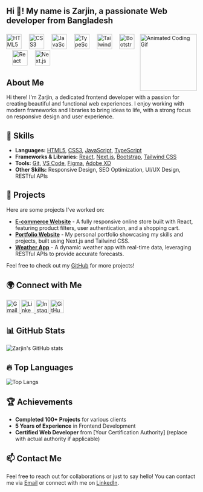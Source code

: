 <h2 align="left">Hi 👋! My name is Zarjin, a passionate Web developer from Bangladesh</h2>

###

<img align="right" height="150" src="https://i.imgflip.com/65efzo.gif" alt="Animated Coding Gif" />

###

<div align="left">
  <img src="https://cdn.jsdelivr.net/gh/devicons/devicon/icons/html5/html5-original.svg" height="40" alt="HTML5 Logo" />
  <img width="12" />
  <img src="https://cdn.jsdelivr.net/gh/devicons/devicon/icons/css3/css3-original.svg" height="40" alt="CSS3 Logo" />
  <img width="12" />
  <img src="https://cdn.jsdelivr.net/gh/devicons/devicon/icons/javascript/javascript-original.svg" height="40" alt="JavaScript Logo" />
  <img width="12" />
  <img src="https://cdn.jsdelivr.net/gh/devicons/devicon/icons/typescript/typescript-original.svg" height="40" alt="TypeScript Logo" />
  <img width="12" />
  <img src="https://cdn.jsdelivr.net/gh/devicons/devicon/icons/tailwindcss/tailwindcss-original-wordmark.svg" height="40" alt="Tailwind CSS Logo" />
  <img width="12" />
  <img src="https://cdn.jsdelivr.net/gh/devicons/devicon/icons/bootstrap/bootstrap-original.svg" height="40" alt="Bootstrap Logo" />
  <img width="12" />
  <img src="https://cdn.jsdelivr.net/gh/devicons/devicon/icons/react/react-original.svg" height="40" alt="React Logo" />
  <img width="12" />
  <img src="https://cdn.jsdelivr.net/gh/devicons/devicon/icons/nextjs/nextjs-original.svg" height="40" alt="Next.js Logo" />
</div>

###

## About Me
Hi there! I'm Zarjin, a dedicated frontend developer with a passion for creating beautiful and functional web experiences. I enjoy working with modern frameworks and libraries to bring ideas to life, with a strong focus on responsive design and user experience.

## 🚀 Skills
- **Languages:** [HTML5](https://developer.mozilla.org/en-US/docs/Web/Guide/HTML/HTML5), [CSS3](https://developer.mozilla.org/en-US/docs/Web/CSS), [JavaScript](https://developer.mozilla.org/en-US/docs/Web/JavaScript), [TypeScript](https://www.typescriptlang.org/)
- **Frameworks & Libraries:** [React](https://reactjs.org/), [Next.js](https://nextjs.org/), [Bootstrap](https://getbootstrap.com/), [Tailwind CSS](https://tailwindcss.com/)
- **Tools:** [Git](https://git-scm.com/), [VS Code](https://code.visualstudio.com/), [Figma](https://www.figma.com/), [Adobe XD](https://www.adobe.com/products/xd.html)
- **Other Skills:** Responsive Design, SEO Optimization, UI/UX Design, RESTful APIs

###

## 💼 Projects
Here are some projects I've worked on:

- **[E-commerce Website](https://6733326cb5e7681bf98f8e15--inquisitive-parfait-de81d2.netlify.app/)** - A fully responsive online store built with React, featuring product filters, user authentication, and a shopping cart.
- **[Portfolio Website](https://zarjinportfolio.netlify.app/)** - My personal portfolio showcasing my skills and projects, built using Next.js and Tailwind CSS.
- **[Weather App](https://673333d1b2f64f11f83aac47--monumental-pithivier-234d11.netlify.app/)** - A dynamic weather app with real-time data, leveraging RESTful APIs to provide accurate forecasts.

Feel free to check out my [GitHub](https://github.com/zarjin-404) for more projects!

###

## 🌍 Connect with Me
<div align="left">
  <a href="mailto:zarjinislamjewel@gmail.com">
    <img src="https://img.shields.io/static/v1?message=Gmail&logo=gmail&label=&color=D14836&logoColor=white&labelColor=&style=for-the-badge" height="35" alt="Gmail Logo" />
  </a>
  <a href="https://www.linkedin.com/in/zarjin-islam-jewel-857750300/">
    <img src="https://img.shields.io/static/v1?message=LinkedIn&logo=linkedin&label=&color=0077B5&logoColor=white&labelColor=&style=for-the-badge" height="35" alt="LinkedIn Logo" />
  </a>
  <a href="https://www.instagram.com/zarjin_who/">
    <img src="https://img.shields.io/static/v1?message=Instagram&logo=instagram&label=&color=E4405F&logoColor=white&labelColor=&style=for-the-badge" height="35" alt="Instagram Logo" />
  </a>
  <a href="https://github.com/zarjin-404?tab=repositories">
    <img src="https://img.shields.io/static/v1?message=GitHub&logo=github&label=&color=181717&logoColor=white&labelColor=&style=for-the-badge" height="35" alt="GitHub Logo" />
  </a>
</div>

###

## 📊 GitHub Stats
![Zarjin's GitHub stats](https://github-readme-stats.vercel.app/api?username=zarjin-404&show_icons=true&theme=radical)

## 🔥 Top Languages
![Top Langs](https://github-readme-stats.vercel.app/api/top-langs/?username=zarjin-404&layout=compact&theme=radical)

## 🏆 Achievements
- **Completed 100+ Projects** for various clients
- **5 Years of Experience** in Frontend Development
- **Certified Web Developer** from [Your Certification Authority] (replace with actual authority if applicable)

## 📫 Contact Me
Feel free to reach out for collaborations or just to say hello! You can contact me via [Email](mailto:zarjinislamjewel@gmail.com) or connect with me on [LinkedIn](https://www.linkedin.com/in/zarjin-islam-jewel-857750300/).
